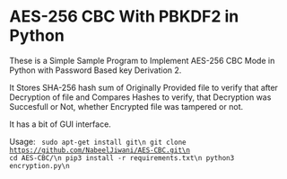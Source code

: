 # AES-256 CBC With PBKDF2 in Python

These is a Simple Sample Program to Implement AES-256 CBC Mode in Python 
 with Password Based key Derivation 2.
 
 It Stores SHA-256 hash sum of Originally Provided file to verify that after Decryption of file and Compares Hashes to verify, that Decryption was Succesfull or Not, whether Encrypted file was tampered or not.
 
 It has a bit of GUI interface. 
 

Usage:
<code>
sudo apt-get install git\n
git clone https://github.com/NabeelJiwani/AES-CBC.git\n
cd AES-CBC/\n
pip3 install -r requirements.txt\n
python3 encryption.py\n
</code>
